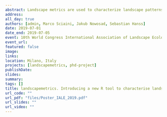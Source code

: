 ```yaml
---
abstract: Landscape metrics are used to characterize landscape patterns and link them to ecological processes. Until now, there is no comprehensive collection of landscape metrics available in R. landscapemetrics is the first R package that includes most of the commonly employed landscape metrics found in the ecological literature. This allows reproducible and transparent workflows within the same software environment, including pre-processing of data, calculation of landscape metrics, and further analysis or plotting of the results.
address:
all_day: true
authors: [admin, Marco Sciaini, Jakub Nowosad, Sebastian Hanss]
date: 2019-07-01
date_end: 2019-07-05
event: 10th World Congress International Association of Landscape Ecology
event_url:
featured: false
image:
links:
location: Milano, Italy
projects: [landscapemetrics, phd-project]
publishDate:
slides:
summary:
tags: []
title: landscapemetrics. Introducing a new R tool to characterise landscapes
url_code: ""
url_pdf: "files/Poster_IALE_2019.pdf"
url_slides: ""
url_video: ""
---
```

